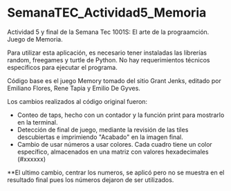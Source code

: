 # SemanaTEC_Actividad5_Memoria
 Actividad 5 y final de la Semana Tec 1001S: El arte de la prograamción. Juego de Memoria.

Para utilizar esta aplicación, es necesario tener instaladas las librerías random, freegames y turtle de Python. 
No hay requerimientos técnicos específicos para ejecutar el programa.

Código base es el juego Memory tomado del sitio Grant Jenks, editado por Emiliano Flores, Rene Tapia y Emilio De Gyves.

Los cambios realizados al código original fueron:
- Conteo de taps, hecho con un contador y la función print para mostrarlo en la terminal.
- Detección de final de juego, mediante la revisión de las tiles descubiertas e imprimiendo "Acabado" en la imagen final.
- Cambio de usar números a usar colores. Cada cuadro tiene un color específico, almacenados en una matriz con valores hexadecimales (#xxxxxx)

**El ultimo cambio, centrar los numeros, se aplicó pero no se muestra en el resultado final pues los números dejaron de ser utilizados.
